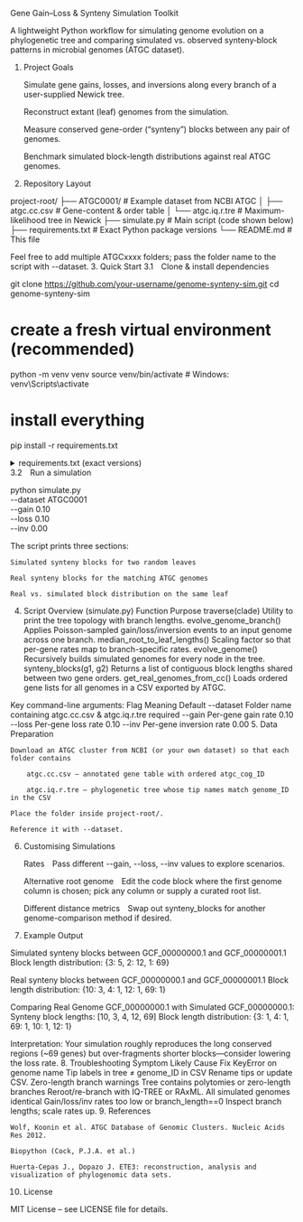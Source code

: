 Gene Gain–Loss & Synteny Simulation Toolkit

A lightweight Python workflow for simulating genome evolution on a phylogenetic tree and comparing simulated vs. observed synteny‐block patterns in microbial genomes (ATGC dataset).
1. Project Goals

    Simulate gene gains, losses, and inversions along every branch of a user-supplied Newick tree.

    Reconstruct extant (leaf) genomes from the simulation.

    Measure conserved gene-order (“synteny”) blocks between any pair of genomes.

    Benchmark simulated block-length distributions against real ATGC genomes.

2. Repository Layout

project-root/
├── ATGC0001/                # Example dataset from NCBI ATGC
│   ├── atgc.cc.csv          # Gene-content & order table
│   └── atgc.iq.r.tre        # Maximum-likelihood tree in Newick
├── simulate.py              # Main script (code shown below)
├── requirements.txt         # Exact Python package versions
└── README.md                # This file

Feel free to add multiple ATGCxxxx folders; pass the folder name to the script with --dataset.
3. Quick Start
3.1 Clone & install dependencies

git clone https://github.com/your-username/genome-synteny-sim.git
cd genome-synteny-sim

# create a fresh virtual environment (recommended)
python -m venv venv
source venv/bin/activate  # Windows: venv\Scripts\activate

# install everything
pip install -r requirements.txt

<details><summary>requirements.txt (exact versions)</summary>

biopython==1.83
ete3==3.1.3
numpy==1.26.4
pandas==2.2.2

</details>
3.2 Run a simulation

python simulate.py \
    --dataset ATGC0001 \
    --gain 0.10 \
    --loss 0.10 \
    --inv  0.00

The script prints three sections:

    Simulated synteny blocks for two random leaves

    Real synteny blocks for the matching ATGC genomes

    Real vs. simulated block distribution on the same leaf

4. Script Overview (simulate.py)
Function	Purpose
traverse(clade)	Utility to print the tree topology with branch lengths.
evolve_genome_branch()	Applies Poisson-sampled gain/loss/inversion events to an input genome across one branch.
median_root_to_leaf_lengths()	Scaling factor so that per-gene rates map to branch-specific rates.
evolve_genome()	Recursively builds simulated genomes for every node in the tree.
synteny_blocks(g1, g2)	Returns a list of contiguous block lengths shared between two gene orders.
get_real_genomes_from_cc()	Loads ordered gene lists for all genomes in a CSV exported by ATGC.

Key command-line arguments:
Flag	Meaning	Default
--dataset	Folder name containing atgc.cc.csv & atgc.iq.r.tre	required
--gain	Per-gene gain rate	0.10
--loss	Per-gene loss rate	0.10
--inv	Per-gene inversion rate	0.00
5. Data Preparation

    Download an ATGC cluster from NCBI (or your own dataset) so that each folder contains

        atgc.cc.csv — annotated gene table with ordered atgc_cog_ID

        atgc.iq.r.tre — phylogenetic tree whose tip names match genome_ID in the CSV

    Place the folder inside project-root/.

    Reference it with --dataset.

6. Customising Simulations

    Rates Pass different --gain, --loss, --inv values to explore scenarios.

    Alternative root genome Edit the code block where the first genome column is chosen; pick any column or supply a curated root list.

    Different distance metrics Swap out synteny_blocks for another genome-comparison method if desired.

7. Example Output

Simulated synteny blocks between GCF_00000000.1 and GCF_00000001.1
Block length distribution: {3: 5, 2: 12, 1: 69}

Real synteny blocks between GCF_00000000.1 and GCF_00000001.1
Block length distribution: {10: 3, 4: 1, 12: 1, 69: 1}

Comparing Real Genome GCF_00000000.1 with Simulated GCF_00000000.1:
Synteny block lengths: [10, 3, 4, 12, 69]
Block length distribution: {3: 1, 4: 1, 69: 1, 10: 1, 12: 1}

Interpretation: Your simulation roughly reproduces the long conserved regions (~69 genes) but over-fragments shorter blocks—consider lowering the loss rate.
8. Troubleshooting
Symptom	Likely Cause	Fix
KeyError on genome name	Tip labels in tree ≠ genome_ID in CSV	Rename tips or update CSV.
Zero-length branch warnings	Tree contains polytomies or zero-length branches	Reroot/re-branch with IQ-TREE or RAxML.
All simulated genomes identical	Gain/loss/inv rates too low or branch_length==0	Inspect branch lengths; scale rates up.
9. References

    Wolf, Koonin et al. ATGC Database of Genomic Clusters. Nucleic Acids Res 2012.

    Biopython (Cock, P.J.A. et al.)

    Huerta-Cepas J., Dopazo J. ETE3: reconstruction, analysis and visualization of phylogenomic data sets.

10. License

MIT License – see LICENSE file for details.
